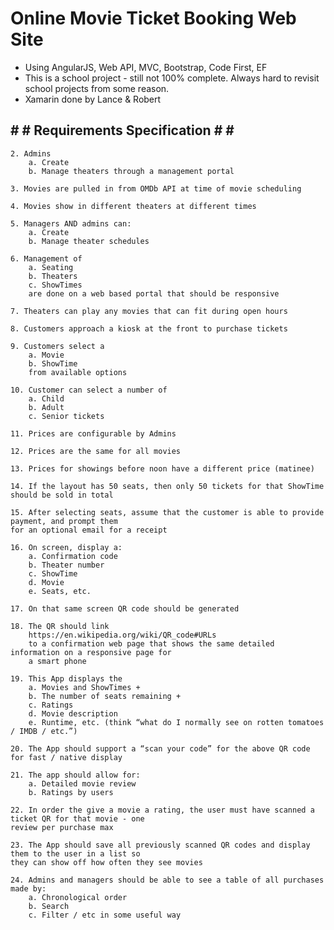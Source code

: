 # Online Movie Ticket Booking Web Site
 - Using AngularJS, Web API, MVC, Bootstrap, Code First, EF
 - This is a school project - still not 100% complete. Always hard to revisit school projects from some reason.
 - Xamarin done by Lance & Robert


## # # Requirements Specification # # ##
    2. Admins
        a. Create
        b. Manage theaters through a management portal

    3. Movies are pulled in from OMDb API at time of movie scheduling

    4. Movies show in different theaters at different times

    5. Managers AND admins can:
        a. Create
        b. Manage theater schedules

    6. Management of
        a. Seating
        b. Theaters
        c. ShowTimes
        are done on a web based portal that should be responsive

    7. Theaters can play any movies that can fit during open hours

    8. Customers approach a kiosk at the front to purchase tickets

    9. Customers select a
        a. Movie
        b. ShowTime
        from available options

    10. Customer can select a number of
        a. Child
        b. Adult
        c. Senior tickets

    11. Prices are configurable by Admins

    12. Prices are the same for all movies

    13. Prices for showings before noon have a different price (matinee)

    14. If the layout has 50 seats, then only 50 tickets for that ShowTime should be sold in total

    15. After selecting seats, assume that the customer is able to provide payment, and prompt them
    for an optional email for a receipt

    16. On screen, display a:
        a. Confirmation code
        b. Theater number
        c. ShowTime
        d. Movie
        e. Seats, etc.

    17. On that same screen QR code should be generated

    18. The QR should link
        https://en.wikipedia.org/wiki/QR_code#URLs
        to a confirmation web page that shows the same detailed information on a responsive page for
        a smart phone

    19. This App displays the
        a. Movies and ShowTimes +
        b. The number of seats remaining +
        c. Ratings
        d. Movie description
        e. Runtime, etc. (think “what do I normally see on rotten tomatoes / IMDB / etc.”)

    20. The App should support a “scan your code” for the above QR code for fast / native display

    21. The app should allow for:
        a. Detailed movie review
        b. Ratings by users

    22. In order the give a movie a rating, the user must have scanned a ticket QR for that movie - one
    review per purchase max

    23. The App should save all previously scanned QR codes and display them to the user in a list so
    they can show off how often they see movies

    24. Admins and managers should be able to see a table of all purchases made by:
        a. Chronological order
        b. Search
        c. Filter / etc in some useful way